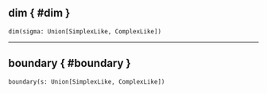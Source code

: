 ## dim { #dim }

`dim(sigma: Union[SimplexLike, ComplexLike])`

 --- 

## boundary { #boundary }

`boundary(s: Union[SimplexLike, ComplexLike])`